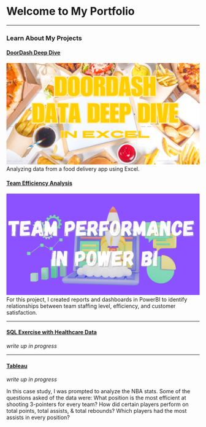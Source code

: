 # Welcome to My Portfolio

---

### Learn About My Projects

#### [DoorDash Deep Dive](/DoorDash)
<img src="images/DDPICbig.png?raw=true"/>
Analyzing data from a food delivery app using Excel.

#### [Team Efficiency Analysis](/PowerBI)
<img src="images/POWERBI.png?raw=true"/>
For this project, I created reports and dashboards in PowerBI to identify relationships between team staffing level, efficiency, and customer satisfaction.

---
#### [SQL Exercise with Healthcare Data]()

*write up in progress*

---
#### [Tableau]()
*write up in progress*

In this case study, I was prompted to analyze the NBA stats. Some of the questions asked of the data were:
What position is the most efficient at shooting 3-pointers for every team?
How did certain players perform on total points, total assists, & total rebounds?
Which players had the most assists in every position?






